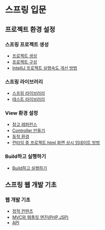 # 스프링 입문

## 프로젝트 환경 설정

### 스프링 프로젝트 생성

- [프로젝트 생성](https://github.com/KKHoon210417/TIL/blob/master/스프링_입문/프로젝트환경설정.md#프로젝트-생성--httpsstartspringio)
- [프로젝트 구성](https://github.com/KKHoon210417/TIL/blob/master/스프링_입문/프로젝트환경설정.md#프로젝트-구성)
- [IntelliJ 프로젝트 실행속도 개선 방법](https://github.com/KKHoon210417/TIL/blob/master/스프링_입문/프로젝트환경설정.md#intellij프로젝트-실행속도-개선-방법)

### 스프링 라이브러리

- [스프링 라이브러리](https://github.com/KKHoon210417/TIL/blob/master/스프링_입문/프로젝트환경설정.md#스프링-라이브러리)
- [테스트 라이브러리](https://github.com/KKHoon210417/TIL/blob/master/스프링_입문/프로젝트환경설정.md#테스트-라이브러리)

### View 환경 설정

- [참고 레퍼런스](https://github.com/KKHoon210417/TIL/blob/master/스프링_입문/프로젝트환경설정.md#테스트-라이브러리)
- [Controller 만들기](https://github.com/KKHoon210417/TIL/blob/master/스프링_입문/프로젝트환경설정.md#controller-만들기)
- [동작 환경](https://github.com/KKHoon210417/TIL/blob/master/스프링_입문/프로젝트환경설정.md#동작-환경)
- [런타임 중 프로젝트 html 화면 상시 업데이트 방법](https://github.com/KKHoon210417/TIL/blob/master/스프링_입문/프로젝트환경설정.md#런타임-중-프로젝트-html-화면-상시-업데이트-방법)

### Build하고 실행하기

- [Build하고 실행하기](https://github.com/KKHoon210417/TIL/blob/master/스프링_입문/프로젝트환경설정.md#build하고-실행하기)

## 스프링 웹 개발 기초

### 웹 개발 기초

- [정적 컨텐츠]()
- [MVC와 템플릿 엔진(PHP,JSP)]()
- [API]()
